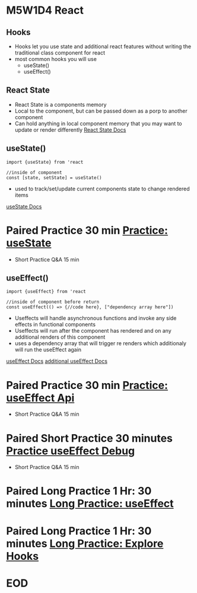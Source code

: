 # M5W1D4 React

## Hooks
- Hooks let you use state and additional react features without writing the traditional class component for react
- most common hooks you will use
    - useState()
    - useEffect()

## React State
- React State is a components memory
- Local to the component, but can be passed down as a porp to another component
- Can hold anything in local component memory that you may want to update or render differently
[React State Docs](https://beta.reactjs.org/learn/state-a-components-memory)



## useState()
```
import {useState} from 'react

//inside of component
const [state, setState] = useState()
```
- used to track/set/update current components state to change rendered items

[useState Docs](https://beta.reactjs.org/reference/react/useState)

# Paired Practice 30 min [Practice: useState](https://open.appacademy.io/learn/js-py---pt-aug-2022-online/week-27---react-basics-and-hooks/practice--usestate)

- Short Practice Q&A 15 min


## useEffect()
```
import {useEffect} from 'react

//inside of component before return
const useEffect(() => {//code here}, ["dependency array here"])
```
- Useffects will handle asynchronous functions and invoke any side effects in functional components
- Useffects will run after the component has rendered and on any additional renders of this component
- uses a dependency array that will trigger re renders which additionaly will run the useEffect again

[useEffect Docs](https://reactjs.org/docs/hooks-effect.html)
[additional useEffect Docs](https://beta.reactjs.org/reference/react/useEffect)

# Paired Practice 30 min [Practice: useEffect Api](https://open.appacademy.io/learn/js-py---pt-aug-2022-online/week-27---react-basics-and-hooks/practice--useeffect-api)

- Short Practice Q&A 15 min

# Paired Short Practice 30 minutes [Practice useEffect Debug](https://open.appacademy.io/learn/js-py---pt-aug-2022-online/week-27---react-basics-and-hooks/practice--useeffect-debug)

- Short Practice Q&A 15 min

# Paired Long Practice 1 Hr: 30 minutes [Long Practice: useEffect](https://open.appacademy.io/learn/js-py---pt-aug-2022-online/week-27---react-basics-and-hooks/long-practice--useeffect)

# Paired Long Practice 1 Hr: 30 minutes [Long Practice: Explore Hooks](https://open.appacademy.io/learn/js-py---pt-aug-2022-online/week-27---react-basics-and-hooks/long-practice--explore-hooks)
# EOD
